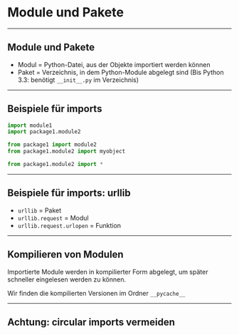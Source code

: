 # Module und Pakete

---

## Module und Pakete

- Modul = Python-Datei, aus der Objekte importiert werden können
- Paket = Verzeichnis, in dem Python-Module abgelegt sind (Bis Python 3.3: benötigt `__init__.py` im Verzeichnis)

---

## Beispiele für imports

```py
import module1
import package1.module2

from package1 import module2
from package1.module2 import myobject

from package1.module2 import *
```

---

## Beispiele für imports: urllib

- `urllib` = Paket
- `urllib.request` = Modul
- `urllib.request.urlopen` = Funktion

---

## Kompilieren von Modulen

Importierte Module werden in kompilierter Form abgelegt, um später schneller eingelesen werden zu können.

Wir finden die kompilierten Versionen im Ordner `__pycache__`

---

## Achtung: circular imports vermeiden
